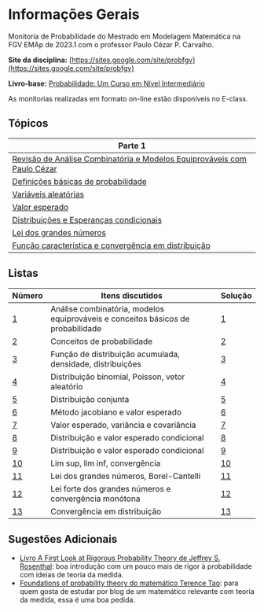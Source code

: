 # Informações Gerais 

Monitoria de Probabilidade do Mestrado em Modelagem Matemática na FGV EMAp de 2023.1 com o professor Paulo Cézar P. Carvalho. 

**Site da disciplina:** [https://sites.google.com/site/probfgv](https://sites.google.com/site/probfgv)

**Livro-base:** [Probabilidade: Um Curso em Nível Intermediário](https://impa.br/page-livros/probabilidade-um-curso-em-nivel-intermediario/)

As monitorias realizadas em formato on-line estão disponíveis no E-class.

## Tópicos

|Parte 1|
|---|
|[Revisão de Análise Combinatória e Modelos Equiprováveis com Paulo Cézar](https://sites.google.com/site/probfgv)|
|[Definições básicas de probabilidade](/ta-sessions/probability/basic_definitions)|
|[Variáveis aleatórias](/ta-sessions/probability/random_variables)|
|[Valor esperado](/ta-sessions/probability/expected_value)|
|[Distribuições e Esperanças condicionais](/ta-sessions/probability/conditionals)|
|[Lei dos grandes números](/ta-sessions/probability/law_large_numbers)|
|[Função característica e convergência em distribuição](/ta-sessions/probability/characteristic_convergence)|

## Listas

|Número|Itens discutidos|Solução|
|------|----------------|-------|
|[1](https://drive.google.com/file/d/1qyukB7sLCuUuGoUlzli7BrBH1TF8SEvw/view)|Análise combinatória, modelos equiprováveis e conceitos básicos de probabilidade|[1](/files/disciplines/probability/solutions1.pdf)|
|[2](https://drive.google.com/file/d/1mRTcfzeOQ0b5NwGcODigkRlRmu91bu2Z/view)|Conceitos de probabilidade|[2](/files/disciplines/probability/solutions2.pdf)| 
|[3](https://drive.google.com/file/d/1N0nlrkypSUJHU2SkYezV3Cwqww2cbzpY/view)|Função de distribuição acumulada, densidade, distribuições|[3](/files/disciplines/probability/solutions3.pdf)|
|[4](https://drive.google.com/file/d/1Stf3MMLuzE3eXbmXFl2--_tUj7S2eD7b/view)|Distribuição binomial, Poisson, vetor aleatório|[4](/files/disciplines/probability/solutions4.pdf)| 
|[5](https://drive.google.com/file/d/14HJO1e6jt_tVJfBJeBGg7DsJfed8ax_5/view)|Distribuição conjunta|[5](/files/disciplines/probability/solutions5.pdf)| 
|[6](https://drive.google.com/file/d/1yL1ECtRiND-xYR9ZujgJsIBU2DWayG4S/view)|Método jacobiano e valor esperado|[6](/files/disciplines/probability/solutions6.pdf)|
|[7](https://drive.google.com/file/d/1F4gFpZVp0rPySEYsCYm0JHdLhKTb6OZ2/view)|Valor esperado, variância e covariância|[7](/ta-sessions/unavailable)|
|[8](https://drive.google.com/file/d/1SB7ec7vXt855Dn2AtIDXHmXPn4fmT4WN/view)|Distribuição e valor esperado condicional|[8](/ta-sessions/unavailable)|
|[9](https://drive.google.com/file/d/1zFTOWR3JhVtOBbizKjdcYyJr6Jm1w1eA/view)|Distribuição e valor esperado condicional|[9](/ta-sessions/unavailable)|
|[10](https://drive.google.com/file/d/1mDUHRHt_tqJ_SEvJ20FQty02npbBZ6re/view)|Lim sup, lim inf, convergência|[10](/ta-sessions/unavailable)|
|[11](https://drive.google.com/file/d/1zFTOWR3JhVtOBbizKjdcYyJr6Jm1w1eA/view)|Lei dos grandes números, Borel-Cantelli|[11](/ta-sessions/unavailable)|
|[12](https://drive.google.com/file/d/1ru9XaFn31_cdHuXClSNeFjs035YHCfjO/view)|Lei forte dos grandes números e convergência monótona|[12](/ta-sessions/unavailable)|
|[13](https://drive.google.com/file/d/1YH0e_QVQ39m0fUm00ZxiKc2HEwb95IlF/view)|Convergência em distribuição|[13](/ta-sessions/unavailable)|


## Sugestões Adicionais

- [Livro A First Look at Rigorous Probability Theory de Jeffrey S. Rosenthal](http://probability.ca/jeff/grprobbook.html): boa introdução com um pouco mais de rigor à probabilidade com ideias de teoria da medida.
- [Foundations of probability theory do matemático Terence Tao](https://terrytao.wordpress.com/2015/09/29/275a-notes-0-foundations-of-probability-theory/): para quem gosta de estudar por blog de um matemático relevante com teoria da medida, essa é uma boa pedida.